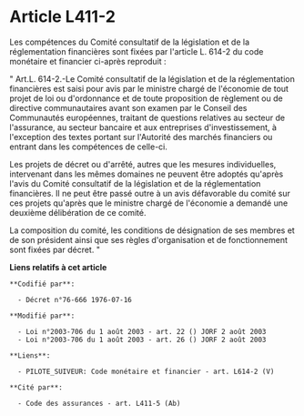 # Article L411-2

Les compétences du Comité consultatif de la législation et de la réglementation financières sont fixées par l'article L.
614-2 du code monétaire et financier ci-après reproduit : 

" Art.L. 614-2.-Le Comité consultatif de la législation et de la réglementation financières est saisi pour avis par le
ministre chargé de l'économie de tout projet de loi ou d'ordonnance et de toute proposition de règlement ou de directive
communautaires avant son examen par le Conseil des Communautés européennes, traitant de questions relatives au secteur de
l'assurance, au secteur bancaire et aux entreprises d'investissement, à l'exception des textes portant sur l'Autorité des
marchés financiers ou entrant dans les compétences de celle-ci. 

Les projets de décret ou d'arrêté, autres que les mesures individuelles, intervenant dans les mêmes domaines ne peuvent être
adoptés qu'après l'avis du Comité consultatif de la législation et de la réglementation financières. Il ne peut être passé
outre à un avis défavorable du comité sur ces projets qu'après que le ministre chargé de l'économie a demandé une deuxième
délibération de ce comité. 

La composition du comité, les conditions de désignation de ses membres et de son président ainsi que ses règles
d'organisation et de fonctionnement sont fixées par décret. "

**Liens relatifs à cet article**

	**Codifié par**:

	  - Décret n°76-666 1976-07-16

	**Modifié par**:

	  - Loi n°2003-706 du 1 août 2003 - art. 22 () JORF 2 août 2003
	  - Loi n°2003-706 du 1 août 2003 - art. 26 () JORF 2 août 2003

	**Liens**:

	  - PILOTE_SUIVEUR: Code monétaire et financier - art. L614-2 (V)

	**Cité par**:

	  - Code des assurances - art. L411-5 (Ab)
